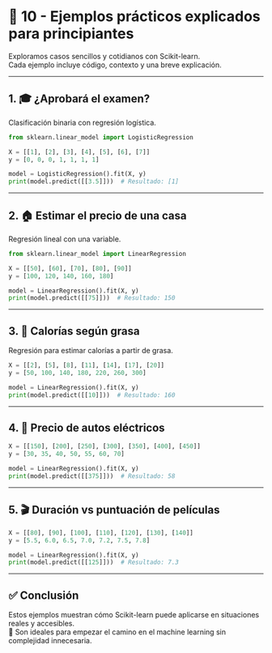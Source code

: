 # 🧪 10 - Ejemplos prácticos explicados para principiantes

Exploramos casos sencillos y cotidianos con Scikit-learn.  
Cada ejemplo incluye código, contexto y una breve explicación.

---

## 1. 🎓 ¿Aprobará el examen?

Clasificación binaria con regresión logística.

```python
from sklearn.linear_model import LogisticRegression

X = [[1], [2], [3], [4], [5], [6], [7]]
y = [0, 0, 0, 1, 1, 1, 1]

model = LogisticRegression().fit(X, y)
print(model.predict([[3.5]]))  # Resultado: [1]
```

---

## 2. 🏠 Estimar el precio de una casa

Regresión lineal con una variable.

```python
from sklearn.linear_model import LinearRegression

X = [[50], [60], [70], [80], [90]]
y = [100, 120, 140, 160, 180]

model = LinearRegression().fit(X, y)
print(model.predict([[75]]))  # Resultado: 150
```

---

## 3. 🍔 Calorías según grasa

Regresión para estimar calorías a partir de grasa.

```python
X = [[2], [5], [8], [11], [14], [17], [20]]
y = [50, 100, 140, 180, 220, 260, 300]

model = LinearRegression().fit(X, y)
print(model.predict([[10]]))  # Resultado: 160
```

---

## 4. 🚗 Precio de autos eléctricos

```python
X = [[150], [200], [250], [300], [350], [400], [450]]
y = [30, 35, 40, 50, 55, 60, 70]

model = LinearRegression().fit(X, y)
print(model.predict([[375]]))  # Resultado: 58
```

---

## 5. 🎬 Duración vs puntuación de películas

```python
X = [[80], [90], [100], [110], [120], [130], [140]]
y = [5.5, 6.0, 6.5, 7.0, 7.2, 7.5, 7.8]

model = LinearRegression().fit(X, y)
print(model.predict([[125]]))  # Resultado: 7.3
```

---

## ✅ Conclusión

Estos ejemplos muestran cómo Scikit-learn puede aplicarse en situaciones reales y accesibles.  
📌 Son ideales para empezar el camino en el machine learning sin complejidad innecesaria.
